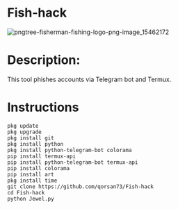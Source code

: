 # Fish-hack
![pngtree-fisherman-fishing-logo-png-image_15462172](https://github.com/user-attachments/assets/28051dca-5252-4bbf-93fb-7d49edc64df6)

# Description:
This tool phishes accounts via Telegram bot and Termux. 

# Instructions

````
pkg update
pkg upgrade
pkg install git
pkg install python
pkg install python-telegram-bot colorama
pip install termux-api
pip install python-telegram-bot termux-api
pip install colorama
pip install art
pkg install time
git clone https://github.com/qorsan73/Fish-hack
cd Fish-hack
python Jewel.py
````
